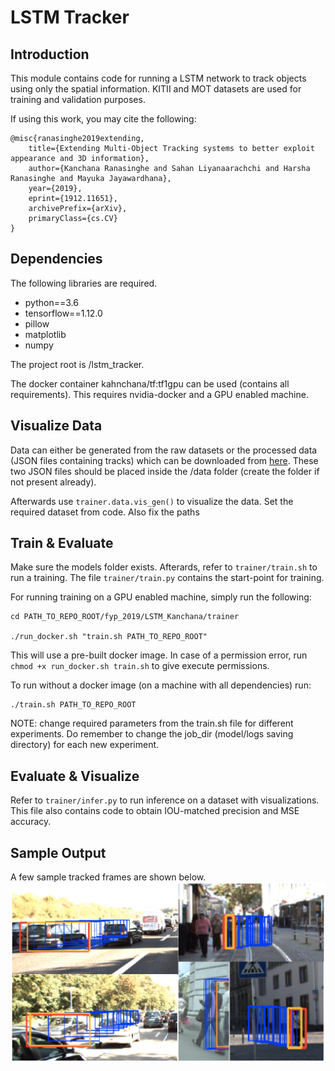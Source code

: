 # LSTM Tracker

## Introduction
This module contains code for running a LSTM network to track objects using only the 
spatial information. KITII and MOT datasets are used for training and validation purposes. 

If using this work, you may cite the following:
```
@misc{ranasinghe2019extending,
    title={Extending Multi-Object Tracking systems to better exploit appearance and 3D information},
    author={Kanchana Ranasinghe and Sahan Liyanaarachchi and Harsha Ranasinghe and Mayuka Jayawardhana},
    year={2019},
    eprint={1912.11651},
    archivePrefix={arXiv},
    primaryClass={cs.CV}
}
```

## Dependencies
The following libraries are required. 
* python==3.6
* tensorflow==1.12.0
* pillow
* matplotlib
* numpy

The project root is /lstm_tracker.

The docker container kahnchana/tf:tf1gpu can be used (contains all requirements). This
requires nvidia-docker and a GPU enabled machine. 

## Visualize Data
Data can either be generated from the raw datasets or the processed data (JSON files 
containing tracks) which can be downloaded from 
[here](https://drive.google.com/open?id=1fhdGeDoRCp9KYOuoghJFgjJvcS2tPTYv). These two 
JSON files should be placed inside the /data folder (create the folder if not present
already). 

Afterwards use ```trainer.data.vis_gen()``` to visualize the data. Set the required 
dataset from code. Also fix the paths 

## Train & Evaluate
Make sure the models folder exists. 
Afterards, refer to ```trainer/train.sh``` to run a training. The file ```trainer/train.py``` contains 
the start-point for training. 

For running training on a GPU enabled machine, simply run the following:
``` 
cd PATH_TO_REPO_ROOT/fyp_2019/LSTM_Kanchana/trainer

./run_docker.sh "train.sh PATH_TO_REPO_ROOT"
```
This will use a pre-built docker image. In case of a permission error, 
run ```chmod +x run_docker.sh train.sh``` to give execute permissions. 


To run without a docker image (on a machine with all dependencies) run:
```
./train.sh PATH_TO_REPO_ROOT
```

NOTE: change required parameters from the train.sh file for different experiments. Do 
remember to change the job_dir (model/logs saving directory) for each new experiment. 

## Evaluate & Visualize
Refer to ```trainer/infer.py``` to run inference on a dataset with visualizations. This 
file also contains code to obtain IOU-matched precision and MSE accuracy. 
 

## Sample Output
A few sample tracked frames are shown below.
![image](sample.jpeg)
